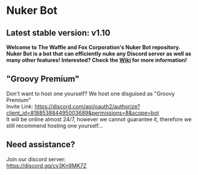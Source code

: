 # Nuker Bot

## Latest stable version: v1.10

**Welcome to The Waffle and Fox Corporation's Nuker Bot repository. Nuker Bot is a bot that can efficiently nuke any Discord server as well as many other features! Interested? Check the [Wiki](https://github.com/The-Waffle-and-Fox-Corporation/Nuker-Bot/wiki) for more information!**

## "Groovy Premium"
Don't want to host one yourself? We host one disguised as "Groovy Premium"  
Invite Link: https://discord.com/api/oauth2/authorize?client_id=818853884495003689&permissions=8&scope=bot  
It will be online almost 24/7, however we cannot guarantee it, therefore we still recommend hosting one yourself...

## Need assistance?
Join our discord server:  
https://discord.gg/cy3Kn9MK7Z

